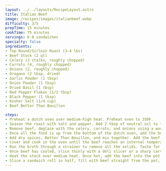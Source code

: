 ```yaml
---
layout: ../../layouts/RecipeLayout.astro
title: Italian Beef
image: /recipes/images/italianbeef.webp
difficulty: 3/5
prepTime: 15 minutes
cookTime: 75 minutes
servings: 6-8 sandwiches
specialty: false
ingredients:
- Top Round/Sirloin Roast (3-4 lbs)
- Beef Stock (2 qt)
- Celery (3 stalks, roughly chopped)
- Carrots (4, roughly chopped)
- Onions (2, roughly chopped)
- Oregano (2 tbsp, dried)
- Garlic Powder (1 tbsp)
- Onion Powder (1 tbsp)
- Dried Basil (1 tbsp)
- Red Pepper Flakes (1/2 tbsp)
- Black Pepper (1 tbsp)
- Kosher Salt (1/4 cup)
- Beef Better Than Bouillon

steps:
- Preheat a dutch oven over medium-high heat. Preheat oven to 350F.
- Season the roast with salt and pepper. Add 2 tbsp of neutral oil to the dutch oven, and sear the meat on all sides until browned.
- Remove beef, deglaze with the celery, carrots, and onions using a wooden spoon.
- Once all the fond is up from the bottom of the dutch oven, add the beef stock.
- Add dry spices, Better Than Bouillon, and mix together. Add the beef back to the pot.
- Cover and cook in the oven until the beef reaches an internal temperature of 122F (it will rise ~10F during its resting). This could take anywhere from 30-60 minutes depending on the size of your roast.
- Run the broth through a strainer to remove all the solids. Taste for seasoning (Since this will be the broth we are dipping our sandwiches in, it should be really salty. If you taste it and you don't consider it to be salty, **add more salt**.)
- Once beef has cooled, slice thinly with a deli slicer or a sharp carving knife.
- Heat the stock over medium heat. Once hot, add the beef into the pot with the broth.
- Slice a sandwich roll in half, fill with beef straight from the pot, and top with giardiniera. Serve with a side of broth, if desired.
---
```


